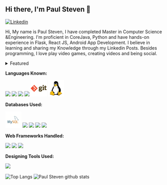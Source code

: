 ## Hi there, I'm Paul Steven 👋

[![Linkedin](https://img.shields.io/badge/-LinkedIn-blue?style=flat&logo=Linkedin&logoColor=white)](https://www.linkedin.com/in/paulstevenme/)
<br/>

Hi, My name is Paul Steven, I have completed Master in Computer Science &Engineering. I'm proficient in CoreJava, Python and have hands-on experience in Flask, React JS, Android App Development. I believe in learning and sharing my Knowledge through my Linkedin Posts. Besides programming, I love play video games, creating videos and being social.
<br/>


<details> <summary>Featured</summary>

<li>💻 1+ Year Experience in Python, ReactJS, Android.</li>
<li>🏫 1+ Year Experience as Assistant Professor in Engineering College.</li>
<li>🎓 Strong Engineering professional with a Master's degree in Computer Science</li>
<li>💪🏻 Skilled in Python, React JS and Android App Development</li>
<li>💾 Handled Elastic Search, Firebase, MySQL, SQLite, Mongo, Couch Databases.</li>
<li>🌈 Played with ReactJS.</li>
<li>💻 Sharing My Daily Coding Life.</li>
<li>📚 Lifelong Learner.</li>
<li>📫 Contact me - <a href="mailto:paulstevenme@gmail.com">paulstevenme@gmail.com</a></li>

</details> 
  
**Languages Known:**

<code><img height="50" src="https://github.com/konpa/devicon/blob/master/icons/android/android-plain.svg"></code>
<code><img height="50" src="https://github.com/konpa/devicon/blob/master/icons/java/java-plain.svg"></code>
<code><img height="50" src="https://github.com/konpa/devicon/blob/master/icons/python/python-plain.svg"></code>
<code><img height="50" src="https://github.com/konpa/devicon/blob/master/icons/javascript/javascript-plain.svg"></code>
<code><img height="50" src="https://raw.githubusercontent.com/github/explore/80688e429a7d4ef2fca1e82350fe8e3517d3494d/topics/git/git.png"></code>
<code><img height="50" src="https://raw.githubusercontent.com/github/explore/80688e429a7d4ef2fca1e82350fe8e3517d3494d/topics/linux/linux.png"/></code>

**Databases Used:**

<code><img height="50" src="https://raw.githubusercontent.com/github/explore/80688e429a7d4ef2fca1e82350fe8e3517d3494d/topics/mysql/mysql.png"></code>
<code><img height="50" src="https://github.com/konpa/devicon/blob/master/icons/mongodb/mongodb-original-wordmark.svg"></code>
<code><img height="50" src="https://github.com/konpa/devicon/blob/master/icons/couchdb/couchdb-original-wordmark.svg"></code>
<code><img height="50" src="https://i.postimg.cc/65Hgwt0p/firebase-logo-shot.png"></code>
<code><img height="50" src="https://upload.wikimedia.org/wikipedia/commons/3/38/SQLite370.svg"></code>




**Web Frameworks Handled:**



<code><img height="50" src="https://github.com/konpa/devicon/blob/master/icons/react/react-original-wordmark.svg"></code>
<code><img height="50" src="https://github.com/konpa/devicon/blob/master/icons/express/express-original-wordmark.svg"></code>
<code><img height="50" src="https://i.postimg.cc/KvZhx9hJ/netclipart-com-flask-clipart-793376.png"></code>

**Designing Tools Used:**

<code><img height="50" src="https://github.com/konpa/devicon/blob/master/icons/photoshop/photoshop-plain.svg"></code>

![Top Langs](https://github-readme-stats.vercel.app/api/top-langs/?username=paulstevenme&theme=tokyonight)
![Paul Steven github stats](https://github-readme-stats.vercel.app/api?username=paulstevenme&show_icons=true&theme=tokyonight)
